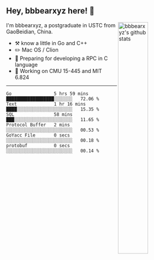 ## Hey, bbbearxyz here! :wave:

<img align="right" alt="bbbearxyz's github stats" width="40%" src="https://github-readme-stats.vercel.app/api?username=bbbearxyz&show_icons=true">

I'm bbbearxyz, a postgraduate in USTC from GaoBeidian, China.

-   :hammer_and_pick:    know a little in Go and C++
-   :pencil2: Mac OS / Clion
-   :seedling: Preparing for developing a RPC in C language 
-   :thinking: Working on CMU 15-445 and MIT 6.824
---
<!--START_SECTION:waka-->

```text
Go                5 hrs 59 mins   ██████████████████░░░░░░░   72.06 %
Text              1 hr 16 mins    ████░░░░░░░░░░░░░░░░░░░░░   15.35 %
SQL               58 mins         ███░░░░░░░░░░░░░░░░░░░░░░   11.65 %
Protocol Buffer   2 mins          ░░░░░░░░░░░░░░░░░░░░░░░░░   00.53 %
GoYacc File       0 secs          ░░░░░░░░░░░░░░░░░░░░░░░░░   00.18 %
protobuf          0 secs          ░░░░░░░░░░░░░░░░░░░░░░░░░   00.14 %
```

<!--END_SECTION:waka-->

